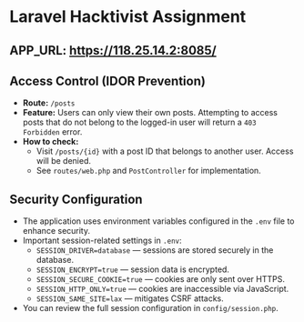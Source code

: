 # Laravel Hacktivist Assignment

## APP_URL: https://118.25.14.2:8085/

## Access Control (IDOR Prevention)
- **Route:** `/posts`
- **Feature:** Users can only view their own posts. Attempting to access posts that do not belong to the logged-in user will return a `403 Forbidden` error.
- **How to check:**
    - Visit `/posts/{id}` with a post ID that belongs to another user. Access will be denied.
    - See `routes/web.php` and `PostController` for implementation.

## Security Configuration
- The application uses environment variables configured in the `.env` file to enhance security.
- Important session-related settings in `.env`:
    - `SESSION_DRIVER=database` — sessions are stored securely in the database.
    - `SESSION_ENCRYPT=true` — session data is encrypted.
    - `SESSION_SECURE_COOKIE=true` — cookies are only sent over HTTPS.
    - `SESSION_HTTP_ONLY=true` — cookies are inaccessible via JavaScript.
    - `SESSION_SAME_SITE=lax` — mitigates CSRF attacks.
- You can review the full session configuration in `config/session.php`.
